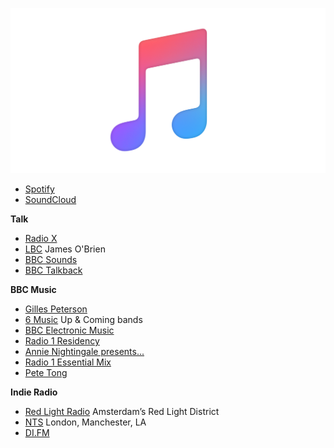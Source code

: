 ![design](/music.png)

- [Spotify](https://open.spotify.com/browse/featured)
- [SoundCloud](https://soundcloud.com/stream)


**Talk**

- [Radio X](https://www.radiox.co.uk/)
- [LBC](https://www.lbc.co.uk/) James O'Brien
- [BBC Sounds](https://www.bbc.co.uk/sounds)
- [BBC Talkback](https://www.bbc.co.uk/programmes/b007cpt4)


**BBC Music**

- [Gilles Peterson](https://www.bbc.co.uk/programmes/b01fm4ss)
- [6 Music](https://www.bbc.co.uk/6music) Up & Coming bands
- [BBC Electronic Music](https://www.bbc.co.uk/sounds/categories/music-danceandelectronica?sort=popular)
- [Radio 1 Residency](https://www.bbc.co.uk/programmes/b01d76k4)
- [Annie Nightingale presents...](https://www.bbc.co.uk/programmes/b006wkp7)
- [Radio 1 Essential Mix](https://www.bbc.co.uk/programmes/b006wkfp)
- [Pete Tong](https://www.bbc.co.uk/programmes/b006ww0v)


**Indie Radio**
- [Red Light Radio](http://redlightradio.net/) Amsterdam’s Red Light District
- [NTS](https://www.nts.live/) London, Manchester, LA
- [DI.FM](https://www.di.fm/)
